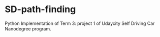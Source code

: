 # SD-path-finding
Python Implementation of Term 3: project 1 of Udaycity Self Driving Car Nanodegree program.
